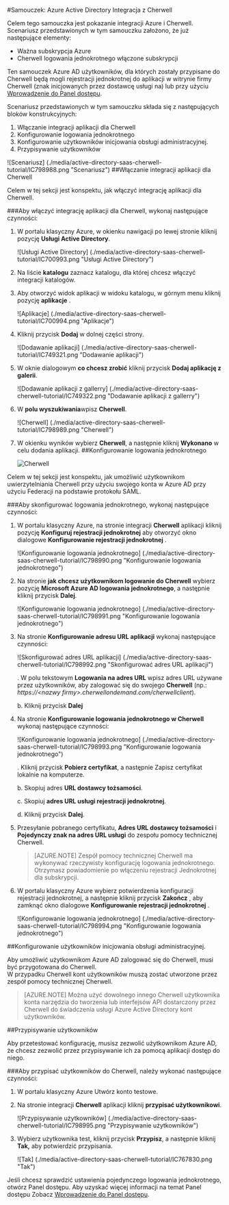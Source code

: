 <properties 
    pageTitle="Samouczek: Azure Active Directory Integracja z Cherwell | Microsoft Azure" 
    description="Dowiedz się, jak użyć Cherwell z usługi Azure Active Directory w celu włączenia rejestracji jednokrotnej, automatycznego inicjowania obsługi administracyjnej i nie tylko!" 
    services="active-directory" 
    authors="jeevansd"  
    documentationCenter="na" 
    manager="femila"/>
<tags 
    ms.service="active-directory" 
    ms.devlang="na" 
    ms.topic="article" 
    ms.tgt_pltfrm="na" 
    ms.workload="identity" 
    ms.date="10/14/2016" 
    ms.author="jeedes" />

#<a name="tutorial-azure-active-directory-integration-with-cherwell"></a>Samouczek: Azure Active Directory Integracja z Cherwell

Celem tego samouczka jest pokazanie integracji Azure i Cherwell. Scenariusz przedstawionych w tym samouczku założono, że już następujące elementy:

-   Ważna subskrypcja Azure
-   Cherwell logowania jednokrotnego włączone subskrypcji

Ten samouczek Azure AD użytkowników, dla których zostały przypisane do Cherwell będą mogli rejestracji jednokrotnej do aplikacji w witrynie firmy Cherwell (znak inicjowanych przez dostawcę usługi na) lub przy użyciu [Wprowadzenie do Panel dostępu](active-directory-saas-access-panel-introduction.md).

Scenariusz przedstawionych w tym samouczku składa się z następujących bloków konstrukcyjnych:

1.  Włączanie integracji aplikacji dla Cherwell
2.  Konfigurowanie logowania jednokrotnego
3.  Konfigurowanie użytkowników inicjowania obsługi administracyjnej.
4.  Przypisywanie użytkowników

![Scenariusz] (./media/active-directory-saas-cherwell-tutorial/IC798988.png "Scenariusz")
##<a name="enabling-the-application-integration-for-cherwell"></a>Włączanie integracji aplikacji dla Cherwell

Celem w tej sekcji jest konspektu, jak włączyć integrację aplikacji dla Cherwell.

###<a name="to-enable-the-application-integration-for-cherwell-perform-the-following-steps"></a>Aby włączyć integrację aplikacji dla Cherwell, wykonaj następujące czynności:

1.  W portalu klasyczny Azure, w okienku nawigacji po lewej stronie kliknij pozycję **Usługi Active Directory**.

    ![Usługi Active Directory] (./media/active-directory-saas-cherwell-tutorial/IC700993.png "Usługi Active Directory")

2.  Na liście **katalogu** zaznacz katalogu, dla której chcesz włączyć integracji katalogów.

3.  Aby otworzyć widok aplikacji w widoku katalogu, w górnym menu kliknij pozycję **aplikacje** .

    ![Aplikacje] (./media/active-directory-saas-cherwell-tutorial/IC700994.png "Aplikacje")

4.  Kliknij przycisk **Dodaj** w dolnej części strony.

    ![Dodawanie aplikacji] (./media/active-directory-saas-cherwell-tutorial/IC749321.png "Dodawanie aplikacji")

5.  W oknie dialogowym **co chcesz zrobić** kliknij przycisk **Dodaj aplikację z galerii**.

    ![Dodawanie aplikacji z gallerry] (./media/active-directory-saas-cherwell-tutorial/IC749322.png "Dodawanie aplikacji z gallerry")

6.  W **polu wyszukiwania**wpisz **Cherwell**.

    ![Cherwell] (./media/active-directory-saas-cherwell-tutorial/IC798989.png "Cherwell")

7.  W okienku wyników wybierz **Cherwell**, a następnie kliknij **Wykonano** w celu dodania aplikacji.
##<a name="configuring-single-sign-on"></a>Konfigurowanie logowania jednokrotnego

    ![Cherwell](./media/active-directory-saas-cherwell-tutorial/IC798996.png "Cherwell")

Celem w tej sekcji jest konspektu, jak umożliwić użytkownikom uwierzytelniania Cherwell przy użyciu swojego konta w Azure AD przy użyciu Federacji na podstawie protokołu SAML.

###<a name="to-configure-single-sign-on-perform-the-following-steps"></a>Aby skonfigurować logowania jednokrotnego, wykonaj następujące czynności:

1.  W portalu klasyczny Azure, na stronie integracji **Cherwell** aplikacji kliknij pozycję **Konfiguruj rejestracji jednokrotnej** aby otworzyć okno dialogowe **Konfigurowanie rejestracji jednokrotnej** .

    ![Konfigurowanie logowania jednokrotnego] (./media/active-directory-saas-cherwell-tutorial/IC798990.png "Konfigurowanie logowania jednokrotnego")

2.  Na stronie **jak chcesz użytkownikom logowanie do Cherwell** wybierz pozycję **Microsoft Azure AD logowania jednokrotnego**, a następnie kliknij przycisk **Dalej**.

    ![Konfigurowanie logowania jednokrotnego] (./media/active-directory-saas-cherwell-tutorial/IC798991.png "Konfigurowanie logowania jednokrotnego")

3.  Na stronie **Konfigurowanie adresu URL aplikacji** wykonaj następujące czynności:

    ![Skonfigurować adres URL aplikacji] (./media/active-directory-saas-cherwell-tutorial/IC798992.png "Skonfigurować adres URL aplikacji")

    .  W polu tekstowym **Logowania na adres URL** wpisz adres URL używane przez użytkowników, aby zalogować się do swojego **Cherwell** (np.: *https://\<nazwy firmy\>.cherwellondemand.com/cherwellclient*).

    b.  Kliknij przycisk **Dalej**

4.  Na stronie **Konfigurowanie logowania jednokrotnego w Cherwell** wykonaj następujące czynności:

    ![Konfigurowanie logowania jednokrotnego] (./media/active-directory-saas-cherwell-tutorial/IC798993.png "Konfigurowanie logowania jednokrotnego")

    .  Kliknij przycisk **Pobierz certyfikat**, a następnie Zapisz certyfikat lokalnie na komputerze.

    b.  Skopiuj adres **URL dostawcy tożsamości**.

    c.  Skopiuj **adres URL usługi rejestracji jednokrotnej**.

    d.  Kliknij przycisk **Dalej**.

5.  Przesyłanie pobranego certyfikatu, **Adres URL dostawcy tożsamości** i **Pojedynczy znak na adres URL usługi** do zespołu pomocy technicznej Cherwell.

    >[AZURE.NOTE] Zespół pomocy technicznej Cherwell ma wykonywać rzeczywisty konfigurację logowania jednokrotnego.
Otrzymasz powiadomienie po włączeniu rejestracji Jednokrotnej dla subskrypcji.

6.  W portalu klasyczny Azure wybierz potwierdzenia konfiguracji rejestracji jednokrotnej, a następnie kliknij przycisk **Zakończ** , aby zamknąć okno dialogowe **Konfigurowanie rejestracji jednokrotnej** .

    ![Konfigurowanie logowania jednokrotnego] (./media/active-directory-saas-cherwell-tutorial/IC798994.png "Konfigurowanie logowania jednokrotnego")

##<a name="configuring-user-provisioning"></a>Konfigurowanie użytkowników inicjowania obsługi administracyjnej.

Aby umożliwić użytkownikom Azure AD zalogować się do Cherwell, musi być przygotowana do Cherwell.  
W przypadku Cherwell kont użytkowników muszą zostać utworzone przez zespół pomocy technicznej Cherwell.

>[AZURE.NOTE] Można użyć dowolnego innego Cherwell użytkownika konta narzędzia do tworzenia lub interfejsów API dostarczony przez Cherwell do świadczenia usługi Azure Active Directory kont użytkowników.

##<a name="assigning-users"></a>Przypisywanie użytkowników

Aby przetestować konfigurację, musisz zezwolić użytkownikom Azure AD, że chcesz zezwolić przez przypisywanie ich za pomocą aplikacji dostęp do niego.

###<a name="to-assign-users-to-cherwell-perform-the-following-steps"></a>Aby przypisać użytkowników do Cherwell, należy wykonać następujące czynności:

1.  W portalu klasyczny Azure Utwórz konto testowe.

2.  Na stronie integracji **Cherwell** aplikacji kliknij **przypisać użytkownikowi**.

    ![Przypisywanie użytkowników] (./media/active-directory-saas-cherwell-tutorial/IC798995.png "Przypisywanie użytkowników")

3.  Wybierz użytkownika test, kliknij przycisk **Przypisz**, a następnie kliknij **Tak,** aby potwierdzić przypisania.

    ![Tak] (./media/active-directory-saas-cherwell-tutorial/IC767830.png "Tak")

Jeśli chcesz sprawdzić ustawienia pojedynczego logowania jednokrotnego, otwórz Panel dostępu. Aby uzyskać więcej informacji na temat Panel dostępu Zobacz [Wprowadzenie do Panel dostępu](active-directory-saas-access-panel-introduction.md).
